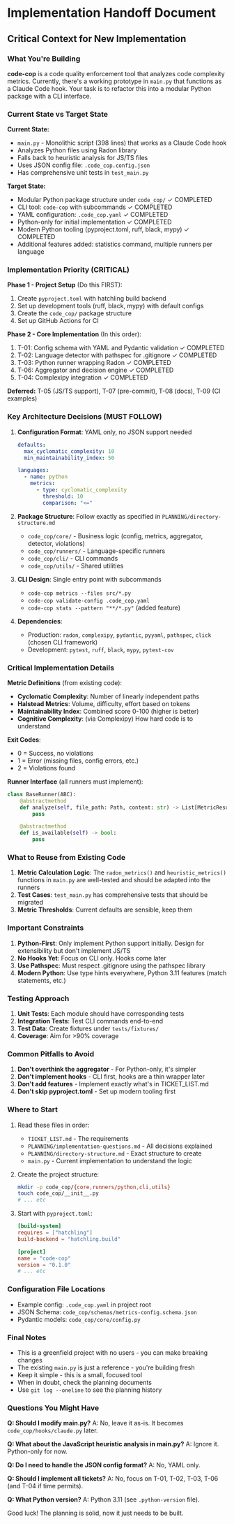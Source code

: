 # Implementation Handoff Document

## Critical Context for New Implementation

### What You're Building

**code-cop** is a code quality enforcement tool that analyzes code complexity metrics. Currently, there's a working prototype in `main.py` that functions as a Claude Code hook. Your task is to refactor this into a modular Python package with a CLI interface.

### Current State vs Target State

**Current State:**
- `main.py` - Monolithic script (398 lines) that works as a Claude Code hook
- Analyzes Python files using Radon library
- Falls back to heuristic analysis for JS/TS files
- Uses JSON config file: `.code_cop.config.json`
- Has comprehensive unit tests in `test_main.py`

**Target State:**
- Modular Python package structure under `code_cop/` ✓ COMPLETED
- CLI tool: `code-cop` with subcommands ✓ COMPLETED
- YAML configuration: `.code_cop.yaml` ✓ COMPLETED
- Python-only for initial implementation ✓ COMPLETED
- Modern Python tooling (pyproject.toml, ruff, black, mypy) ✓ COMPLETED
- Additional features added: statistics command, multiple runners per language

### Implementation Priority (CRITICAL)

**Phase 1 - Project Setup** (Do this FIRST):
1. Create `pyproject.toml` with hatchling build backend
2. Set up development tools (ruff, black, mypy) with default configs
3. Create the `code_cop/` package structure
4. Set up GitHub Actions for CI

**Phase 2 - Core Implementation** (In this order):
1. T-01: Config schema with YAML and Pydantic validation ✓ COMPLETED
2. T-02: Language detector with pathspec for .gitignore ✓ COMPLETED
3. T-03: Python runner wrapping Radon ✓ COMPLETED
4. T-06: Aggregator and decision engine ✓ COMPLETED
5. T-04: Complexipy integration ✓ COMPLETED

**Deferred:** T-05 (JS/TS support), T-07 (pre-commit), T-08 (docs), T-09 (CI examples)

### Key Architecture Decisions (MUST FOLLOW)

1. **Configuration Format**: YAML only, no JSON support needed
   ```yaml
   defaults:
     max_cyclomatic_complexity: 10
     min_maintainability_index: 50

   languages:
     - name: python
       metrics:
         - type: cyclomatic_complexity
           threshold: 10
           comparison: "<="
   ```

2. **Package Structure**: Follow exactly as specified in `PLANNING/directory-structure.md`
   - `code_cop/core/` - Business logic (config, metrics, aggregator, detector, violations)
   - `code_cop/runners/` - Language-specific runners
   - `code_cop/cli/` - CLI commands
   - `code_cop/utils/` - Shared utilities

3. **CLI Design**: Single entry point with subcommands
   - `code-cop metrics --files src/*.py`
   - `code-cop validate-config .code_cop.yaml`
   - `code-cop stats --pattern "**/*.py"` (added feature)

4. **Dependencies**:
   - Production: `radon`, `complexipy`, `pydantic`, `pyyaml`, `pathspec`, `click` (chosen CLI framework)
   - Development: `pytest`, `ruff`, `black`, `mypy`, `pytest-cov`

### Critical Implementation Details

**Metric Definitions** (from existing code):
- **Cyclomatic Complexity**: Number of linearly independent paths
- **Halstead Metrics**: Volume, difficulty, effort based on tokens
- **Maintainability Index**: Combined score 0-100 (higher is better)
- **Cognitive Complexity**: (via Complexipy) How hard code is to understand

**Exit Codes**:
- 0 = Success, no violations
- 1 = Error (missing files, config errors, etc.)
- 2 = Violations found

**Runner Interface** (all runners must implement):
```python
class BaseRunner(ABC):
    @abstractmethod
    def analyze(self, file_path: Path, content: str) -> List[MetricResult]:
        pass

    @abstractmethod
    def is_available(self) -> bool:
        pass
```

### What to Reuse from Existing Code

1. **Metric Calculation Logic**: The `radon_metrics()` and `heuristic_metrics()` functions in `main.py` are well-tested and should be adapted into the runners
2. **Test Cases**: `test_main.py` has comprehensive tests that should be migrated
3. **Metric Thresholds**: Current defaults are sensible, keep them

### Important Constraints

1. **Python-First**: Only implement Python support initially. Design for extensibility but don't implement JS/TS
2. **No Hooks Yet**: Focus on CLI only. Hooks come later
3. **Use Pathspec**: Must respect .gitignore using the pathspec library
4. **Modern Python**: Use type hints everywhere, Python 3.11 features (match statements, etc.)

### Testing Approach

1. **Unit Tests**: Each module should have corresponding tests
2. **Integration Tests**: Test CLI commands end-to-end
3. **Test Data**: Create fixtures under `tests/fixtures/`
4. **Coverage**: Aim for >90% coverage

### Common Pitfalls to Avoid

1. **Don't overthink the aggregator** - For Python-only, it's simpler
2. **Don't implement hooks** - CLI first, hooks are a thin wrapper later
3. **Don't add features** - Implement exactly what's in TICKET_LIST.md
4. **Don't skip pyproject.toml** - Set up modern tooling first

### Where to Start

1. Read these files in order:
   - `TICKET_LIST.md` - The requirements
   - `PLANNING/implementation-questions.md` - All decisions explained
   - `PLANNING/directory-structure.md` - Exact structure to create
   - `main.py` - Current implementation to understand the logic

2. Create the project structure:
   ```bash
   mkdir -p code_cop/{core,runners/python,cli,utils}
   touch code_cop/__init__.py
   # ... etc
   ```

3. Start with `pyproject.toml`:
   ```toml
   [build-system]
   requires = ["hatchling"]
   build-backend = "hatchling.build"

   [project]
   name = "code-cop"
   version = "0.1.0"
   # ... etc
   ```

### Configuration File Locations

- Example config: `.code_cop.yaml` in project root
- JSON Schema: `code_cop/schemas/metrics-config.schema.json`
- Pydantic models: `code_cop/core/config.py`

### Final Notes

- This is a greenfield project with no users - you can make breaking changes
- The existing `main.py` is just a reference - you're building fresh
- Keep it simple - this is a small, focused tool
- When in doubt, check the planning documents
- Use `git log --oneline` to see the planning history

### Questions You Might Have

**Q: Should I modify main.py?**
A: No, leave it as-is. It becomes `code_cop/hooks/claude.py` later.

**Q: What about the JavaScript heuristic analysis in main.py?**
A: Ignore it. Python-only for now.

**Q: Do I need to handle the JSON config format?**
A: No, YAML only.

**Q: Should I implement all tickets?**
A: No, focus on T-01, T-02, T-03, T-06 (and T-04 if time permits).

**Q: What Python version?**
A: Python 3.11 (see `.python-version` file).

Good luck! The planning is solid, now it just needs to be built.